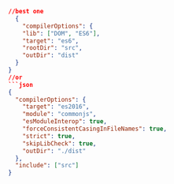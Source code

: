 ````json
//best one
  {
    "compilerOptions": {
    "lib": ["DOM", "ES6"],
    "target": "es6",
    "rootDir": "src",
    "outDir": "dist"
  }
}
//or
```json
{
  "compilerOptions": {
    "target": "es2016",
    "module": "commonjs",
    "esModuleInterop": true,
    "forceConsistentCasingInFileNames": true,
    "strict": true,
    "skipLibCheck": true,
    "outDir": "./dist"
  },
  "include": ["src"]
}

````
